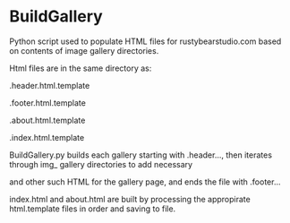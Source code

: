 # BuildGallery
Python script used to populate HTML files for rustybearstudio.com based on contents of image gallery directories.

Html files are in the same directory as:

  .header.html.template
  
  .footer.html.template
  
  .about.html.template
  
  .index.html.template
  
BuildGallery.py builds each gallery starting with .header..., then iterates through img_ gallery directories to add necessary <div> and other such HTML for the gallery page, and ends the file with .footer...

index.html and about.html are built by processing the appropirate html.template files in order and saving to file.
